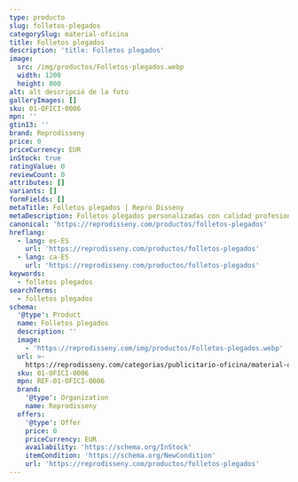 ```yaml
---
type: producto
slug: folletos-plegados
categorySlug: material-oficina
title: Folletos plegados
description: 'title: Folletos plegados'
image:
  src: /img/productos/Folletos-plegados.webp
  width: 1200
  height: 800
alt: alt descripció de la foto
galleryImages: []
sku: 01-OFICI-0006
mpn: ''
gtin13: ''
brand: Reprodisseny
price: 0
priceCurrency: EUR
inStock: true
ratingValue: 0
reviewCount: 0
attributes: []
variants: []
formFields: []
metaTitle: Folletos plegados | Repro Disseny
metaDescription: Folletos plegados personalizadas con calidad profesional en Cataluña.
canonical: 'https://reprodisseny.com/productos/folletos-plegados'
hreflang:
  - lang: es-ES
    url: 'https://reprodisseny.com/productos/folletos-plegados'
  - lang: ca-ES
    url: 'https://reprodisseny.com/productos/folletos-plegados'
keywords:
  - folletos plegados
searchTerms:
  - folletos plegados
schema:
  '@type': Product
  name: Folletos plegados
  description: ''
  image:
    - 'https://reprodisseny.com/img/productos/Folletos-plegados.webp'
  url: >-
    https://reprodisseny.com/categorias/publicitario-oficina/material-oficina/folletos-plegados
  sku: 01-OFICI-0006
  mpn: REF-01-OFICI-0006
  brand:
    '@type': Organization
    name: Reprodisseny
  offers:
    '@type': Offer
    price: 0
    priceCurrency: EUR
    availability: 'https://schema.org/InStock'
    itemCondition: 'https://schema.org/NewCondition'
    url: 'https://reprodisseny.com/productos/folletos-plegados'
---
```



